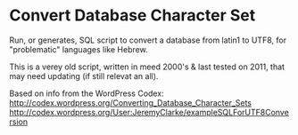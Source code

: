 # Convert Database Character Set

Run, or generates, SQL script to convert a database from latin1 to UTF8, for "problematic" languages like Hebrew.

This is a verey old script, written in meed 2000's & last tested on 2011, that may need updating (if still relevat an all).

Based on info from the WordPress Codex:
http://codex.wordpress.org/Converting_Database_Character_Sets
http://codex.wordpress.org/User:JeremyClarke/exampleSQLForUTF8Conversion
